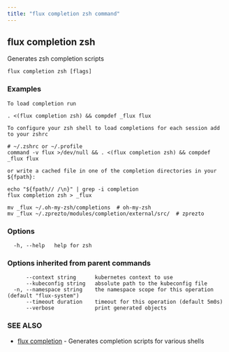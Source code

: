 ```yaml
---
title: "flux completion zsh command"
---
```

## flux completion zsh

Generates zsh completion scripts

```
flux completion zsh [flags]
```

### Examples

```
To load completion run

. <(flux completion zsh) && compdef _flux flux

To configure your zsh shell to load completions for each session add to your zshrc

# ~/.zshrc or ~/.profile
command -v flux >/dev/null && . <(flux completion zsh) && compdef _flux flux

or write a cached file in one of the completion directories in your ${fpath}:

echo "${fpath// /\n}" | grep -i completion
flux completion zsh > _flux

mv _flux ~/.oh-my-zsh/completions  # oh-my-zsh
mv _flux ~/.zprezto/modules/completion/external/src/  # zprezto

```

### Options

```
  -h, --help   help for zsh
```

### Options inherited from parent commands

```
      --context string      kubernetes context to use
      --kubeconfig string   absolute path to the kubeconfig file
  -n, --namespace string    the namespace scope for this operation (default "flux-system")
      --timeout duration    timeout for this operation (default 5m0s)
      --verbose             print generated objects
```

### SEE ALSO

* [flux completion](/cmd/flux_completion/)	 - Generates completion scripts for various shells

